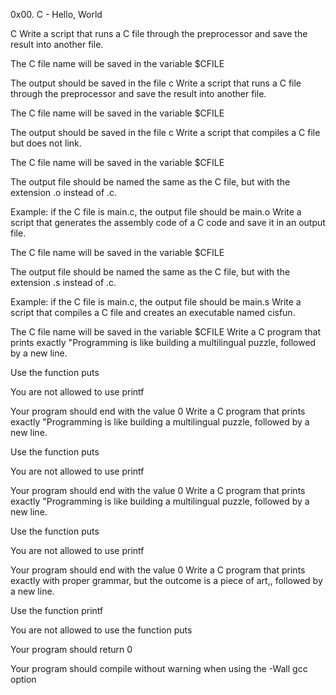0x00. C - Hello, World

C
Write a script that runs a C file through the preprocessor and save the result into another file.



The C file name will be saved in the variable $CFILE

The output should be saved in the file c
Write a script that runs a C file through the preprocessor and save the result into another file.



The C file name will be saved in the variable $CFILE

The output should be saved in the file c
Write a script that compiles a C file but does not link.



The C file name will be saved in the variable $CFILE

The output file should be named the same as the C file, but with the extension .o instead of .c.

Example: if the C file is main.c, the output file should be main.o
Write a script that generates the assembly code of a C code and save it in an output file.



The C file name will be saved in the variable $CFILE

The output file should be named the same as the C file, but with the extension .s instead of .c.

Example: if the C file is main.c, the output file should be main.s
Write a script that compiles a C file and creates an executable named cisfun.



The C file name will be saved in the variable $CFILE
Write a C program that prints exactly "Programming is like building a multilingual puzzle, followed by a new line.



Use the function puts

You are not allowed to use printf

Your program should end with the value 0
Write a C program that prints exactly "Programming is like building a multilingual puzzle, followed by a new line.



Use the function puts

You are not allowed to use printf

Your program should end with the value 0
Write a C program that prints exactly "Programming is like building a multilingual puzzle, followed by a new line.



Use the function puts

You are not allowed to use printf

Your program should end with the value 0
Write a C program that prints exactly with proper grammar, but the outcome is a piece of art,, followed by a new line.



Use the function printf

You are not allowed to use the function puts

Your program should return 0

Your program should compile without warning when using the -Wall gcc option

